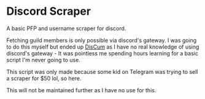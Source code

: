 # Discord Scraper

A basic PFP and username scraper for discord.

Fetching guild members is only possible via discord's gateway. I was going to do this myself but ended up [DisCum](https://github.com/Merubokkusu/Discord-S.C.U.M/) as I have no real knowledge of using discord's gateway - It was pointless me spending hours learning for a basic script I'm never going to use.

This script was only made because some kid on Telegram was trying to sell a scraper for $50 lol, so here.

This will not be maintained further as I have no use for this.
